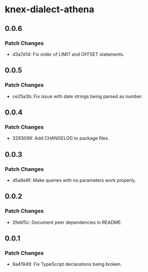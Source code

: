 # knex-dialect-athena

## 0.0.6

### Patch Changes

- d3a7d14: Fix order of LIMIT and OFFSET statements.

## 0.0.5

### Patch Changes

- ce25a3b: Fix issue with date strings being parsed as number.

## 0.0.4

### Patch Changes

- 3293099: Add CHANGELOG to package files.

## 0.0.3

### Patch Changes

- d5a9e8f: Make queries with no parameters work properly.

## 0.0.2

### Patch Changes

- 2febf5c: Document peer dependencies in README.

## 0.0.1

### Patch Changes

- 8a41949: Fix TypeScript declarations being broken.
